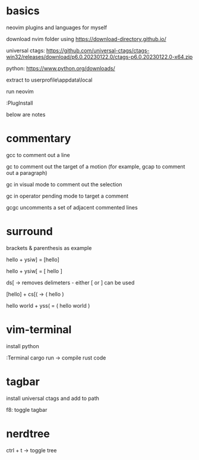 # basics
neovim plugins and languages for myself 

download nvim folder using https://download-directory.github.io/

universal ctags: https://github.com/universal-ctags/ctags-win32/releases/download/p6.0.20230122.0/ctags-p6.0.20230122.0-x64.zip

python: https://www.python.org/downloads/

extract to userprofile\appdata\local

run neovim

:PlugInstall


below are notes

# commentary
gcc to comment out a line

gc to comment out the target of a motion (for example, gcap to comment out a paragraph)

gc in visual mode to comment out the selection

gc in operator pending mode to target a comment

gcgc uncomments a set of adjacent commented lines

# surround
brackets & parenthesis as example

hello + ysiw] = [hello]

hello + ysiw[ = [ hello ]

ds[ -> removes delimeters - either [ or ] can be used

[hello] + cs[( -> ( hello )

hello world + yss( = ( hello world )

# vim-terminal
install python

:Terminal cargo run -> compile rust code

# tagbar
install universal ctags and add to path

f8: toggle tagbar

# nerdtree
ctrl + t -> toggle tree



